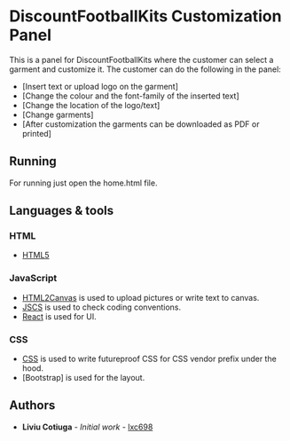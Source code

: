 # DiscountFootballKits Customization Panel

This is a panel for DiscountFootballKits where the customer can select a garment and customize it. The customer can do the following in the panel: 
- [Insert text or upload logo on the garment] 
- [Change the colour and the font-family of the inserted text]
- [Change the location of the logo/text]
- [Change garments]
- [After customization the garments can be downloaded as PDF or printed]


## Running

For running just open the home.html file.

## Languages & tools

### HTML

- [HTML5](https://developer.mozilla.org/en-US/docs/Web/Guide/HTML/HTML5)

### JavaScript

- [HTML2Canvas](https://html2canvas.hertzen.com/) is used to upload pictures or write text to canvas.
- [JSCS](https://npmjs.org/package/jscs) is used to check coding conventions.
- [React](http://facebook.github.io/react) is used for UI.

### CSS

- [CSS](http://cssnext.putaindecode.io) is used to write futureproof CSS for CSS vendor prefix under the hood.
- [Bootstrap] is used for the layout.

## Authors

* **Liviu Cotiuga** - *Initial work* - [lxc698](https://github.com/lxc698)



